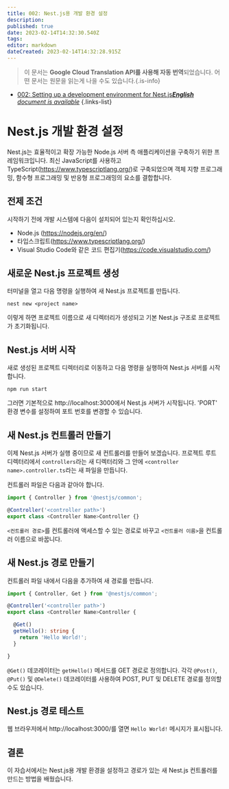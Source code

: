 ```yaml
---
title: 002: Nest.js용 개발 환경 설정
description: 
published: true
date: 2023-02-14T14:32:30.540Z
tags: 
editor: markdown
dateCreated: 2023-02-14T14:32:28.915Z
---
```


> 이 문서는 **Google Cloud Translation API를 사용해 자동 번역**되었습니다.
어떤 문서는 원문을 읽는게 나을 수도 있습니다.{.is-info}



- [002: Setting up a development environment for Nest.js***English** document is available*](/en/Knowledge-base/Nest-js/Learning/002-setting-up-a-development-environment-for-nest-js)
{.links-list}


# Nest.js 개발 환경 설정

Nest.js는 효율적이고 확장 가능한 Node.js 서버 측 애플리케이션을 구축하기 위한 프레임워크입니다. 최신 JavaScript를 사용하고 TypeScript(https://www.typescriptlang.org/)로 구축되었으며 객체 지향 프로그래밍, 함수형 프로그래밍 및 반응형 프로그래밍의 요소를 결합합니다.

## 전제 조건

시작하기 전에 개발 시스템에 다음이 설치되어 있는지 확인하십시오.

* Node.js (https://nodejs.org/en/)
* 타입스크립트(https://www.typescriptlang.org/)
* Visual Studio Code와 같은 코드 편집기(https://code.visualstudio.com/)

## 새로운 Nest.js 프로젝트 생성

터미널을 열고 다음 명령을 실행하여 새 Nest.js 프로젝트를 만듭니다.

```
nest new <project name>
```

이렇게 하면 프로젝트 이름으로 새 디렉터리가 생성되고 기본 Nest.js 구조로 프로젝트가 초기화됩니다.

## Nest.js 서버 시작

새로 생성된 프로젝트 디렉터리로 이동하고 다음 명령을 실행하여 Nest.js 서버를 시작합니다.

```
npm run start
```

그러면 기본적으로 http://localhost:3000에서 Nest.js 서버가 시작됩니다. 'PORT' 환경 변수를 설정하여 포트 번호를 변경할 수 있습니다.

## 새 Nest.js 컨트롤러 만들기

이제 Nest.js 서버가 실행 중이므로 새 컨트롤러를 만들어 보겠습니다. 프로젝트 루트 디렉터리에서 `controllers`라는 새 디렉터리와 그 안에 `<controller name>.controller.ts`라는 새 파일을 만듭니다.

컨트롤러 파일은 다음과 같아야 합니다.

```typescript
import { Controller } from '@nestjs/common';

@Controller('<controller path>')
export class <Controller Name>Controller {}
```

`<컨트롤러 경로>`를 컨트롤러에 액세스할 수 있는 경로로 바꾸고 `<컨트롤러 이름>`을 컨트롤러 이름으로 바꿉니다.

## 새 Nest.js 경로 만들기

컨트롤러 파일 내에서 다음을 추가하여 새 경로를 만듭니다.

```typescript
import { Controller, Get } from '@nestjs/common';

@Controller('<controller path>')
export class <Controller Name>Controller {

  @Get()
  getHello(): string {
    return 'Hello World!';
  }

}
```

`@Get()` 데코레이터는 `getHello()` 메서드를 GET 경로로 정의합니다. 각각 `@Post()`, `@Put()` 및 `@Delete()` 데코레이터를 사용하여 POST, PUT 및 DELETE 경로를 정의할 수도 있습니다.

## Nest.js 경로 테스트

웹 브라우저에서 http://localhost:3000/<controller path>를 열면 `Hello World!` 메시지가 표시됩니다.

## 결론

이 자습서에서는 Nest.js용 개발 환경을 설정하고 경로가 있는 새 Nest.js 컨트롤러를 만드는 방법을 배웠습니다.